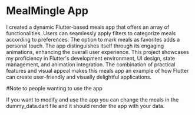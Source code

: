 # MealMingle App

I created a dynamic Flutter-based meals app that offers an array of functionalities. 
Users can seamlessly apply filters to categorize meals according to preferences. 
The option to mark meals as favorites adds a personal touch. 
The app distinguishes itself through its engaging animations, enhancing the overall user experience. 
This project showcases my proficiency in Flutter's development environment, UI design, state management, and animation integration. 
The combination of practical features and visual appeal makes this meals app an example of how Flutter can create user-friendly and visually delightful applications.

#Note to people wanting to use the app

If you want to modify and use the app you can change the meals in the dummy_data.dart file and it should render the app with your data.
